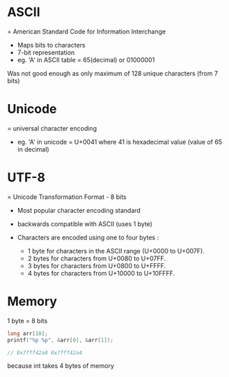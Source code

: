 # ASCII

= American Standard Code for Information Interchange

- Maps bits to characters
- 7-bit representation
- eg. 'A' in ASCII table = 65(decimal) or 01000001

Was not good enough as only maximum of 128 unique characters (from 7 bits)

# Unicode

= universal character encoding

- eg. 'A' in unicode = U+0041 where 41 is hexadecimal value (value of 65 in decimal)

# UTF-8

= Unicode Transformation Format - 8 bits

- Most popular character encoding standard
- backwards compatible with ASCII (uses 1 byte)

- Characters are encoded using one to four bytes :
  - 1 byte for characters in the ASCII range (U+0000 to U+007F).
  - 2 bytes for characters from U+0080 to U+07FF.
  - 3 bytes for characters from U+0800 to U+FFFF.
  - 4 bytes for characters from U+10000 to U+10FFFF.

# Memory

1 byte = 8 bits

```c
long arr[10];
printf("%p %p", &arr[0], &arr[1]);

// 0x7fff42a0 0x7fff42a4
```

because int takes 4 bytes of memory
